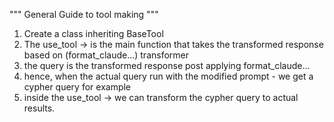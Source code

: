 """
General Guide to tool making
"""

1. Create  a class inheriting BaseTool
2. The use_tool -> is the main function that takes the transformed response based on (format_claude...) transformer
3. the query is the transformed response post applying format_claude...
4. hence, when the actual query run with the modified prompt - we get a cypher query for example
5. inside the use_tool -> we can transform the cypher query to actual results.